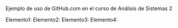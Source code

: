 Ejemplo de uso de GitHub.com en el curso de Análisis de Sistemas 2


Elemento1:
Elemento2:
Elemento3:
Elemento4:

